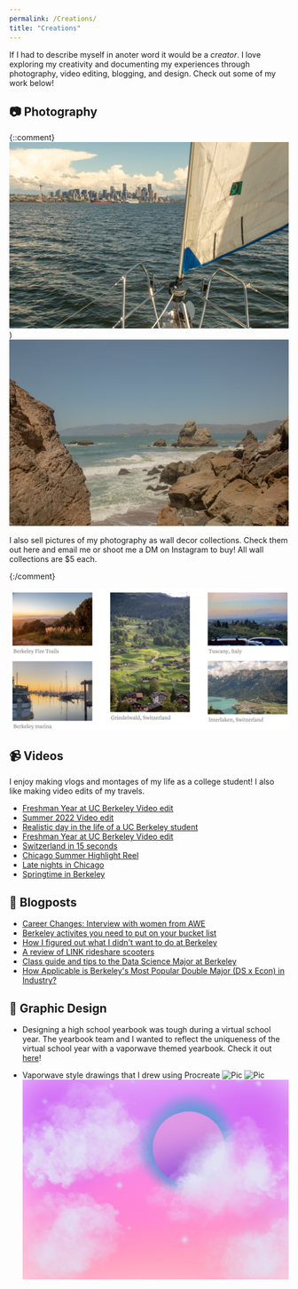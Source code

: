 ```yaml
---
permalink: /Creations/
title: "Creations"
---
```


If I had to describe myself in anoter word it would be a *creator*. I love exploring my creativity and documenting my experiences through photography, video editing, blogging, and design. Check out some of my work below!

## :camera: Photography 
{::comment}
![Downtown seattle sailing picture](/assets/images/downtown_seattle_sailing_pic.jpg "Downtown seattle sailing picture")) 
<br />
![Lands end](/assets/images/land's_end.jpg "Land's End")

I also sell pictures of my photography as wall decor collections. Check them out here and email me or shoot me a DM on Instagram to buy! All wall collections are $5 each. 

{:/comment}

![Portfolio](/assets/images/portfolio.png "Portfolio")




## :video_camera: Videos
I enjoy making vlogs and montages of my life as a college student! I also like making video edits of my travels. 

- <a href="https://youtu.be/5PrgEVIMgZA">Freshman Year at UC Berkeley Video edit</a>
- <a href="https://youtu.be/mZhl6RItxsw">Summer 2022 Video edit</a>
- <a href="https://youtu.be/YAJDd5EZenQ">Realistic day in the life of a UC Berkeley student</a>
- <a href="https://youtu.be/5PrgEVIMgZA">Freshman Year at UC Berkeley Video edit</a>
- <a href="https://youtu.be/L_MLnz3bBt8">Switzerland in 15 seconds</a>
- [Chicago Summer Highlight Reel](https://youtu.be/jxzIVhZC50s?si=YHk5Bwolyo_mkwP6)
- [Late nights in Chicago](https://youtu.be/xPcPYYQ2PP4?si=AX7maOMKC5NQtXwZ)
- [Springtime in Berkeley](https://www.instagram.com/reel/CrM6G7lsOAS/?hl=en)

## :newspaper: Blogposts 
- <a href="https://aweberkeley.medium.com/career-changes-80fe46343113">Career Changes: Interview with women from AWE</a>
- <a href="https://visit.berkeley.edu/news/berkeley-activities-you-need-put-your-bucket-list"> Berkeley activites you need to put on your bucket list</a>
- <a href="https://visit.berkeley.edu/news/how-i-figured-out-what-i-didn%E2%80%99t-want-do-berkeley"> How I figured out what I didn't want to do at Berkeley</a>
- <a href="https://visit.berkeley.edu/news/review-link-rideshare-scooters"> A review of LINK rideshare scooters</a>
- [Class guide and tips to the Data Science Major at Berkeley](https://medium.com/@dssberkeley/a-class-guide-and-tips-to-the-data-science-major-at-berkeley-6f93110928ec)
- [How Applicable is Berkeley's Most Popular Double Major (DS x Econ) in Industry?](https://medium.com/@dssberkeley/behind-berkeleys-most-popular-double-major-how-applicable-is-ds-x-econ-in-industry-64ea4dcca327)

## :art: Graphic Design 
- Designing a high school yearbook was tough during a virtual school year. The yearbook team and I wanted to reflect the uniqueness of the virtual school year with a vaporwave themed yearbook. Check it out [here](https://www.tiktok.com/@lillianjiang/video/6974537454690913541?is_from_webapp=1&sender_device=pc&web_id=7171970490708936235)! 

- Vaporwave style drawings that I drew using Procreate 
![Pic](/assets/images/Page_57.png "Portfolio")
![Pic](/assets/images/Page_60.png "Portfolio")
![Pic](/assets/images/pink_sky.png "Portfolio")

